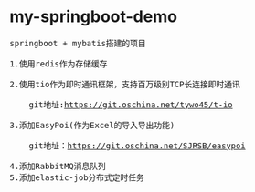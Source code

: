 # my-springboot-demo
<pre>
springboot + mybatis搭建的项目   <br/>
1.使用redis作为存储缓存 <br/>
2.使用tio作为即时通讯框架，支持百万级别TCP长连接即时通讯  <br/>
    git地址:<a href="https://git.oschina.net/tywo45/t-io" target="_blank">https://git.oschina.net/tywo45/t-io</a>  <br/>
3.添加EasyPoi(作为Excel的导入导出功能) <br/>
    git地址：<a href="https://git.oschina.net/SJRSB/easypoi" target="_blank">https://git.oschina.net/SJRSB/easypoi</a> <br/>
4.添加RabbitMQ消息队列
5.添加elastic-job分布式定时任务  
    
    
    
    
    
    
</pre>